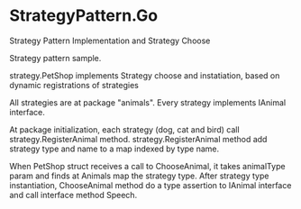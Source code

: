 # StrategyPattern.Go
Strategy Pattern Implementation and Strategy Choose

Strategy pattern sample.

strategy.PetShop implements Strategy choose and instatiation, based on dynamic registrations of strategies

All strategies are at package "animals". Every strategy implements IAnimal interface.

At package initialization, each strategy (dog, cat and bird) call strategy.RegisterAnimal method.
strategy.RegisterAnimal method add strategy type and name to a map indexed by type name.

When PetShop struct receives a call to ChooseAnimal, it takes animalType param and finds at Animals map the strategy type.
After strategy type instantiation, ChooseAnimal method do a type assertion to IAnimal interface and call interface method Speech.
 
